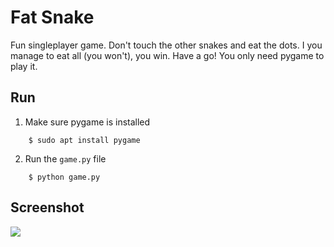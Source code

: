# Fat Snake

Fun singleplayer game. Don't touch the other snakes and eat the dots. I you manage to eat all (you won't), you win. Have a go! You only need pygame to play it.

## Run

1. Make sure pygame is installed
```
    $ sudo apt install pygame
```
2. Run the `game.py` file
```
    $ python game.py
```
## Screenshot

<img src="https://i.imgur.com/sIQo1hx.png">

